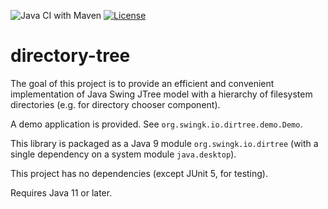 ![Java CI with Maven](https://github.com/parubok/directory-tree/workflows/Java%20CI%20with%20Maven/badge.svg?branch=master)
[![License](https://img.shields.io/badge/License-Apache%202.0-blue.svg)](https://github.com/parubok/directory-tree/blob/master/LICENSE)

# directory-tree

The goal of this project is to provide an efficient and convenient implementation of Java Swing JTree model with
a hierarchy of filesystem directories (e.g. for directory chooser component).

A demo application is provided. See `org.swingk.io.dirtree.demo.Demo`.

This library is packaged as a Java 9 module `org.swingk.io.dirtree` (with a single dependency on a system module `java.desktop`).

This project has no dependencies (except JUnit 5, for testing).

Requires Java 11 or later.
